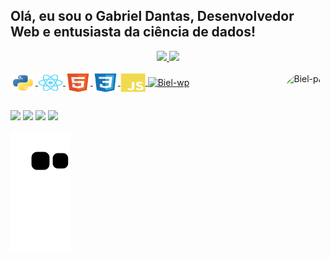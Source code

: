 ## Olá, eu sou o Gabriel Dantas, Desenvolvedor Web e entusiasta da ciência de dados!
<div align="center">
  <a href="https://github.com/gabrieldantas-99">
  <img height="170em" src="https://github-readme-stats.vercel.app/api?username=gabrieldantas-99&show_icons=true&theme=tokyonight&include_all_commits=true&count_private=true"/>
  <img height="170em" src="https://github-readme-stats.vercel.app/api/top-langs/?username=gabrieldantas-99&layout=compact&langs_count=7&theme=tokyonight"/>
</div>
<div style="display: inline_block"><br>
  <img align="center" alt="Biel-Python" height="30" width="40" src="https://raw.githubusercontent.com/devicons/devicon/master/icons/python/python-original.svg">
  <img align="center" alt="Biel-React" height="30" width="40" src="https://raw.githubusercontent.com/devicons/devicon/master/icons/react/react-original.svg">
  <img align="center" alt="Biel-HTML" height="30" width="40" src="https://raw.githubusercontent.com/devicons/devicon/master/icons/html5/html5-original.svg">
  <img align="center" alt="Biel-CSS" height="30" width="40" src="https://raw.githubusercontent.com/devicons/devicon/master/icons/css3/css3-original.svg">
  <img align="center" alt="Biel-Js" height="30" width="40" src="https://raw.githubusercontent.com/devicons/devicon/master/icons/javascript/javascript-plain.svg">
  <img align="center" alt="Biel-wp" height="30" width="40" src="https://cdn.jsdelivr.net/gh/devicons/devicon/icons/wordpress/wordpress-plain.svg">
  <img align="right" alt="Biel-pic" height="150" style="border-radius:50px;" src="https://data.whicdn.com/images/79179917/original.gif">
</div>
  
  ##
 
<div> 
  <a href="https://instagram.com/gabrieldantas_99" target="_blank"><img src="https://img.shields.io/badge/-Instagram-%23E4405F?style=for-the-badge&logo=instagram&logoColor=white" target="_blank"></a>
 <a href="https://discord.gg/qZgQ7XsF" target="_blank"><img src="https://img.shields.io/badge/Discord-7289DA?style=for-the-badge&logo=discord&logoColor=white" target="_blank"></a> 
  <a href = "mailto:gabrieldantaslp@gmail.com"><img src="https://img.shields.io/badge/-Gmail-%23333?style=for-the-badge&logo=gmail&logoColor=white" target="_blank"></a>
  <a href="https://www.linkedin.com/in/gabriel-felipe-dantas" target="_blank"><img src="https://img.shields.io/badge/-LinkedIn-%230077B5?style=for-the-badge&logo=linkedin&logoColor=white" target="_blank"></a> 
 
  ![Snake animation](https://github.com/gabrieldantas-99/gabrieldantas-99/blob/output/github-contribution-grid-snake.svg)
 
</div>
